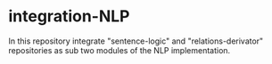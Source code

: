 # integration-NLP
In this repository integrate "sentence-logic" and "relations-derivator" repositories as sub two modules of the NLP implementation.
